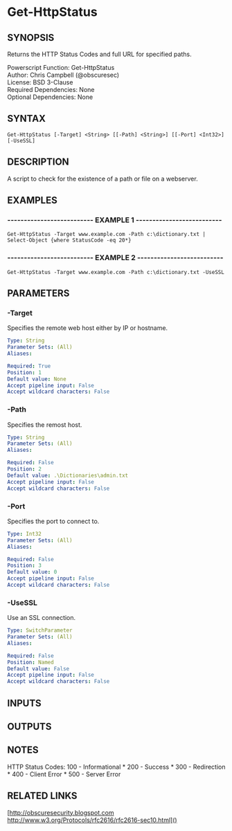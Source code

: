 # Get-HttpStatus

## SYNOPSIS
Returns the HTTP Status Codes and full URL for specified paths.

Powerscript Function: Get-HttpStatus  
Author: Chris Campbell (@obscuresec)  
License: BSD 3-Clause  
Required Dependencies: None  
Optional Dependencies: None

## SYNTAX

```
Get-HttpStatus [-Target] <String> [[-Path] <String>] [[-Port] <Int32>] [-UseSSL]
```

## DESCRIPTION
A script to check for the existence of a path or file on a webserver.

## EXAMPLES

### -------------------------- EXAMPLE 1 --------------------------
```
Get-HttpStatus -Target www.example.com -Path c:\dictionary.txt | Select-Object {where StatusCode -eq 20*}
```

### -------------------------- EXAMPLE 2 --------------------------
```
Get-HttpStatus -Target www.example.com -Path c:\dictionary.txt -UseSSL
```

## PARAMETERS

### -Target
Specifies the remote web host either by IP or hostname.

```yaml
Type: String
Parameter Sets: (All)
Aliases: 

Required: True
Position: 1
Default value: None
Accept pipeline input: False
Accept wildcard characters: False
```

### -Path
Specifies the remost host.

```yaml
Type: String
Parameter Sets: (All)
Aliases: 

Required: False
Position: 2
Default value: .\Dictionaries\admin.txt
Accept pipeline input: False
Accept wildcard characters: False
```

### -Port
Specifies the port to connect to.

```yaml
Type: Int32
Parameter Sets: (All)
Aliases: 

Required: False
Position: 3
Default value: 0
Accept pipeline input: False
Accept wildcard characters: False
```

### -UseSSL
Use an SSL connection.

```yaml
Type: SwitchParameter
Parameter Sets: (All)
Aliases: 

Required: False
Position: Named
Default value: False
Accept pipeline input: False
Accept wildcard characters: False
```

## INPUTS

## OUTPUTS

## NOTES
HTTP Status Codes: 100 - Informational * 200 - Success * 300 - Redirection * 400 - Client Error * 500 - Server Error

## RELATED LINKS

[http://obscuresecurity.blogspot.com
http://www.w3.org/Protocols/rfc2616/rfc2616-sec10.html]()

